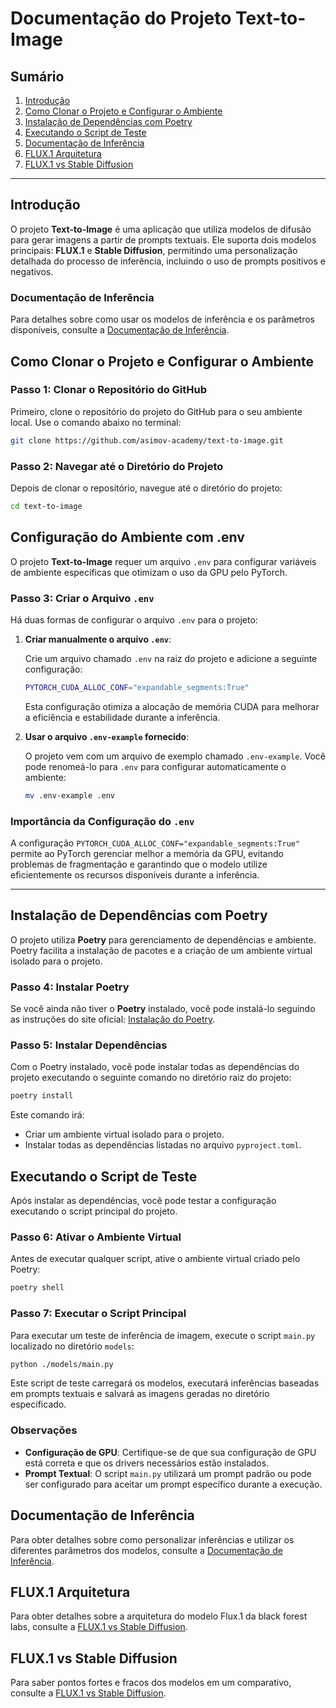 # Documentação do Projeto Text-to-Image

## Sumário

1. [Introdução](#introdução)
2. [Como Clonar o Projeto e Configurar o Ambiente](#como-clonar-o-projeto-e-configurar-o-ambiente)
3. [Instalação de Dependências com Poetry](#instalação-de-dependências-com-poetry)
4. [Executando o Script de Teste](#executando-o-script-de-teste)
5. [Documentação de Inferência](#documentação-de-inferência)
6. [FLUX.1 Arquitetura](#flux1-arquitetura)
7. [FLUX.1 vs Stable Diffusion](#flux1-vs-stable-diffusion)

---

## Introdução

O projeto **Text-to-Image** é uma aplicação que utiliza modelos de difusão para gerar imagens a partir de prompts textuais. Ele suporta dois modelos principais: **FLUX.1** e **Stable Diffusion**, permitindo uma personalização detalhada do processo de inferência, incluindo o uso de prompts positivos e negativos.

### Documentação de Inferência

Para detalhes sobre como usar os modelos de inferência e os parâmetros disponíveis, consulte a [Documentação de Inferência](./docs/inference.md).

## Como Clonar o Projeto e Configurar o Ambiente

### Passo 1: Clonar o Repositório do GitHub

Primeiro, clone o repositório do projeto do GitHub para o seu ambiente local. Use o comando abaixo no terminal:

```bash
git clone https://github.com/asimov-academy/text-to-image.git
```

### Passo 2: Navegar até o Diretório do Projeto

Depois de clonar o repositório, navegue até o diretório do projeto:

```bash
cd text-to-image
```

## Configuração do Ambiente com .env

O projeto **Text-to-Image** requer um arquivo `.env` para configurar variáveis de ambiente específicas que otimizam o uso da GPU pelo PyTorch.

### Passo 3: Criar o Arquivo `.env`

Há duas formas de configurar o arquivo `.env` para o projeto:

1. **Criar manualmente o arquivo `.env`**:

   Crie um arquivo chamado `.env` na raiz do projeto e adicione a seguinte configuração:

   ```bash
   PYTORCH_CUDA_ALLOC_CONF="expandable_segments:True"
   ```

   Esta configuração otimiza a alocação de memória CUDA para melhorar a eficiência e estabilidade durante a inferência.

2. **Usar o arquivo `.env-example` fornecido**:

   O projeto vem com um arquivo de exemplo chamado `.env-example`. Você pode renomeá-lo para `.env` para configurar automaticamente o ambiente:

   ```bash
   mv .env-example .env
   ```

### Importância da Configuração do `.env`

A configuração `PYTORCH_CUDA_ALLOC_CONF="expandable_segments:True"` permite ao PyTorch gerenciar melhor a memória da GPU, evitando problemas de fragmentação e garantindo que o modelo utilize eficientemente os recursos disponíveis durante a inferência.

---

## Instalação de Dependências com Poetry

O projeto utiliza **Poetry** para gerenciamento de dependências e ambiente. Poetry facilita a instalação de pacotes e a criação de um ambiente virtual isolado para o projeto.

### Passo 4: Instalar Poetry

Se você ainda não tiver o **Poetry** instalado, você pode instalá-lo seguindo as instruções do site oficial: [Instalação do Poetry](https://python-poetry.org/docs/#installation).

### Passo 5: Instalar Dependências

Com o Poetry instalado, você pode instalar todas as dependências do projeto executando o seguinte comando no diretório raiz do projeto:

```bash
poetry install
```

Este comando irá:

- Criar um ambiente virtual isolado para o projeto.
- Instalar todas as dependências listadas no arquivo `pyproject.toml`.

## Executando o Script de Teste

Após instalar as dependências, você pode testar a configuração executando o script principal do projeto.

### Passo 6: Ativar o Ambiente Virtual

Antes de executar qualquer script, ative o ambiente virtual criado pelo Poetry:

```bash
poetry shell
```

### Passo 7: Executar o Script Principal

Para executar um teste de inferência de imagem, execute o script `main.py` localizado no diretório `models`:

```bash
python ./models/main.py
```

Este script de teste carregará os modelos, executará inferências baseadas em prompts textuais e salvará as imagens geradas no diretório especificado.

### Observações

- **Configuração de GPU**: Certifique-se de que sua configuração de GPU está correta e que os drivers necessários estão instalados.
- **Prompt Textual**: O script `main.py` utilizará um prompt padrão ou pode ser configurado para aceitar um prompt específico durante a execução.

## Documentação de Inferência

Para obter detalhes sobre como personalizar inferências e utilizar os diferentes parâmetros dos modelos, consulte a [Documentação de Inferência](./docs/inference.md).

## FLUX.1 Arquitetura

Para obter detalhes sobre a arquitetura do modelo Flux.1 da black forest labs, consulte a [FLUX.1 vs Stable Diffusion](./docs/flux1_architecture.md).

## FLUX.1 vs Stable Diffusion

Para saber pontos fortes e fracos dos modelos em um comparativo, consulte a [FLUX.1 vs Stable Diffusion](./docs/flux_vs_sd.md).
